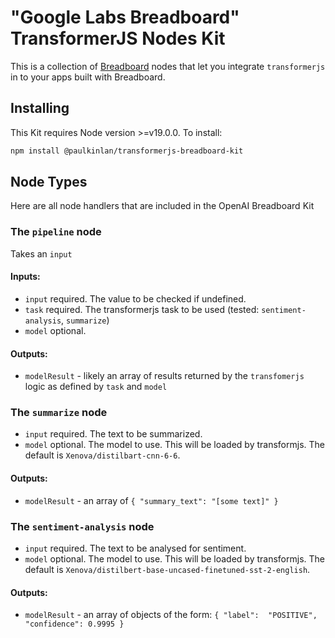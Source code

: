 # "Google Labs Breadboard" TransformerJS Nodes Kit

This is a collection of [Breadboard](https://github.com/google/labs-prototypes/tree/main/seeds/breadboard) nodes that let you integrate `transformerjs` in to your apps built with Breadboard.

## Installing

This Kit requires Node version >=v19.0.0. To install:

```sh
npm install @paulkinlan/transformerjs-breadboard-kit
```

## Node Types

Here are all node handlers that are included in the OpenAI Breadboard Kit

### The `pipeline` node

Takes an `input` 

#### Inputs:

- `input` required. The value to be checked if undefined.
- `task` required. The transformerjs task to be used (tested: `sentiment-analysis`, `summarize`)
- `model` optional.

#### Outputs:

- `modelResult` - likely an array of results returned by the `transfomerjs` logic as defined by `task` and `model`

### The `summarize` node

- `input` required. The text to be summarized.
- `model` optional. The model to use. This will be loaded by transformjs. The default is `Xenova/distilbart-cnn-6-6`.

#### Outputs:

- `modelResult` - an array of `{ "summary_text": "[some text]" }`

### The `sentiment-analysis` node

- `input` required. The text to be analysed for sentiment.
- `model` optional. The model to use. This will be loaded by transformjs. The default is `Xenova/distilbert-base-uncased-finetuned-sst-2-english`.

#### Outputs:

- `modelResult` - an array of objects of the form: `{ "label":  "POSITIVE", "confidence": 0.9995 }`
